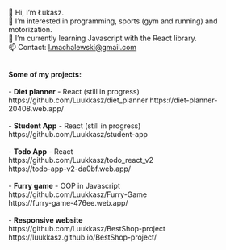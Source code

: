 👋 Hi, I’m Łukasz. <br>
👀 I’m interested in programming, sports (gym and running) and motorization. <br>
🌱 I’m currently learning Javascript with the React library. <br>
📫 Contact: l.machalewski@gmail.com

<br>
<b>Some of my projects: </b> <br> <br>
- <b>Diet planner</b> - React (still in progress)  <br>
https://github.com/Luukkasz/diet_planner 
https://diet-planner-20408.web.app/
<br> <br>
- <b>Student App</b> - React (still in progress)  <br>
https://github.com/Luukkasz/student-app 
<br> <br>
- <b>Todo App</b> - React <br>
https://github.com/Luukkasz/todo_react_v2 <br>
https://todo-app-v2-da0bf.web.app/
<br> <br>
- <b>Furry game</b> - OOP in Javascript  <br>
https://github.com/Luukkasz/Furry-Game <br>
https://furry-game-476ee.web.app/
<br> <br>
- <b>Responsive website</b>  <br>
https://github.com/Luukkasz/BestShop-project <br>
https://luukkasz.github.io/BestShop-project/
